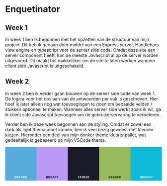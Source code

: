 # Enquetinator

## Week 1

In week 1 ben ik begonnen met het opzetten van de structuur van mijn project. Dit heb ik gedaan door middel van een Express server, Handlebars view engine en typescript voor de server side code. Omdat deze site een server component heeft, kan de meeste Javascript al op de server worden uitgevoerd. Dit maakt het makkelijker om de site te laten werken wanneer client side Javascript is uitgeschakeld.

## Week 2

In week 2 ben ik verder gaan bouwen op de server side code van week 1. De logica voor het opslaan van de antwoorden per vak is geschreven. Hier hoef ik later alleen nog wat toevoegingen te doen om bepaalde velden / stukken optioneel te maken. Wanneer alles server side werkt zoals ik wil, ga ik client side Javascript toevoegen om de gebruikerservaring te verbeteren.

Verder ben ik deze week begonnen aan de styling. Omdat er zowel een dark als light thema moet komen, ben ik veel bezig geweest met kleuren kiezen. Hieronder een deel van mijn donker theme kleurenpallet, wat gedeeltelijk is gebaseerd op mijn VSCode thema.

<p align="center">
	<img src="./public/readme-img/palette.png" alt="kleurenpalette">
</p>
